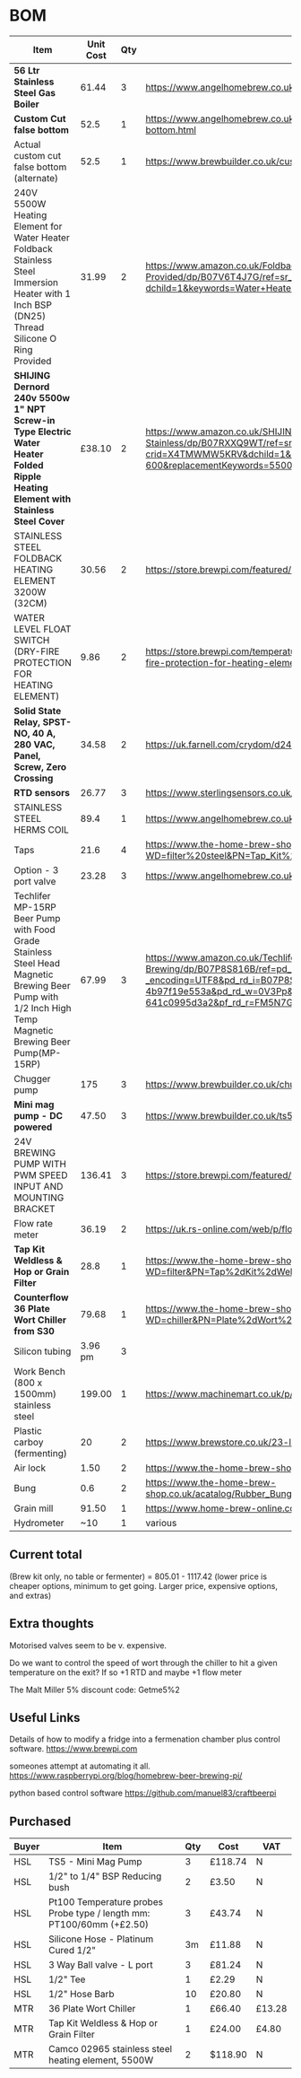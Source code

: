 # BOM

|Item   |Unit Cost   |Qty   |Link   |Total   | Responsible |
|---|---|---|---|---|---|
|**56 Ltr Stainless Steel Gas Boiler**   | 61.44 |3   | <https://www.angelhomebrew.co.uk/stockpots/8-50l-stainless-steel-pot.html>#  | 184.22   |
|**Custom Cut false bottom**   |52.5   |1   |<https://www.angelhomebrew.co.uk/filters-and-strainers/366-40cm-stainless-steel-domed-false-bottom.html>   |52.5   |
| Actual custom cut false bottom (alternate) | 52.5 | 1 | <https://www.brewbuilder.co.uk/custom-cut-false-bottom.html>>  | 52.5 |
|240V 5500W Heating Element for Water Heater Foldback Stainless Steel Immersion Heater with 1 Inch BSP (DN25) Thread Silicone O Ring Provided   |31.99   |2   |<https://www.amazon.co.uk/Foldback-Stainless-Immersion-Silicone-Provided/dp/B07V6T4J7G/ref=sr_1_4?dchild=1&keywords=Water+Heater+Element+5500W&qid=1597090958&s=diy&sr=1-4>|63.98   | Both to look |
|**SHIJING Dernord 240v 5500w 1" NPT Screw-in Type Electric Water Heater Folded Ripple Heating Element with Stainless Steel Cover**| £38.10 | 2 | <https://www.amazon.co.uk/SHIJING-Dernord-Electric-Heating-Stainless/dp/B07RXXQ9WT/ref=sr_1_2?crid=X4TMWMW5KRV&dchild=1&keywords=5500w+element&qid=1598305709&quartzVehicle=45-600&replacementKeywords=5500w&sprefix=5500W%2Caps%2C192&sr=8-2> | £76.20 | Matt |
|STAINLESS STEEL FOLDBACK HEATING ELEMENT 3200W (32CM)   |30.56   |2   |<https://store.brewpi.com/featured/stainless-steel-foldback-heating-element-3200w-32cm>|61.12   |
| WATER LEVEL FLOAT SWITCH (DRY-FIRE PROTECTION FOR HEATING ELEMENT) | 9.86 | 2 | <https://store.brewpi.com/temperature-control/solid-state-relays-ssr/water-level-float-switch-dry-fire-protection-for-heating-element> | 19.72 |
|**Solid State Relay, SPST-NO, 40 A, 280 VAC, Panel, Screw, Zero Crossing** | 34.58 | 2 | <https://uk.farnell.com/crydom/d2440/ssr-40a-240vac/dp/1200243> | 69.16 | 
|**RTD sensors**   |26.77   |3   |<https://www.sterlingsensors.co.uk/rtd-sensor-with-process-connection.html>   |80.31   | Henry |
|STAINLESS STEEL HERMS COIL   |89.4   |1   |<https://www.angelhomebrew.co.uk/herms/207-stainless-steel-herms-coil.html>   |89.4   |
|Taps   |21.6   |4   |<https://www.the-home-brew-shop.co.uk/cgi-bin/sh000001.pl?WD=filter%20steel&PN=Tap_Kit%2ehtml#SID=172>   |86.4   |
| Option - 3 port valve | 23.28 | 3 | <https://www.angelhomebrew.co.uk/valves-and-tap-kits/147-3-way-12-bsp-ball-valve.html> | 69.84 | Henry |
|Techlifer MP-15RP Beer Pump with Food Grade Stainless Steel Head Magnetic Brewing Beer Pump with 1/2 Inch High Temp Magnetic Brewing Beer Pump(MP-15RP)   |67.99   |3   |<https://www.amazon.co.uk/Techlifer-MP-15RP-Stainless-Magnetic-Brewing/dp/B07P8S816B/ref=pd_sbs_200_2/262-6410432-3463527?_encoding=UTF8&pd_rd_i=B07P8S816B&pd_rd_r=b6decad4-e18b-44ba-ab6b-4b97f19e553a&pd_rd_w=0V3Pp&pd_rd_wg=viqEA&pf_rd_p=b9bf232d-9a8a-4c7d-aa9d-641c0995d3a2&pf_rd_r=FM5N7GMV75T46CYYW5Y5&psc=1&refRID=FM5N7GMV75T46CYYW5Y5>   |203.97   |
| Chugger pump | 175 | 3 | <https://www.brewbuilder.co.uk/chugger-pump-center-inlet.html> | 525 |
| **Mini mag pump - DC powered** | 47.50 | 3 | <https://www.brewbuilder.co.uk/ts5-mini-mag-pump.html> | 142.50 | Henry |
| 24V BREWING PUMP WITH PWM SPEED INPUT AND MOUNTING BRACKET | 136.41 | 3 | <https://store.brewpi.com/featured/td5-24v-pwm-brewing-pump> |409.23 |
| Flow rate meter | 36.19 | 2 | <https://uk.rs-online.com/web/p/flow-sensors-indicators/5114772/> | 72.38 |
|**Tap Kit Weldless & Hop or Grain Filter**   |28.8   |1   |<https://www.the-home-brew-shop.co.uk/cgi-bin/sh000001.pl?WD=filter&PN=Tap%2dKit%2dWeldless%2dHop%2dGrain%2dFilter%2ehtml#SID=172>   |28.8   | Matt |
|**Counterflow 36 Plate Wort Chiller from S30**   |79.68   |1   |<https://www.the-home-brew-shop.co.uk/cgi-bin/sh000001.pl?WD=chiller&PN=Plate%2dWort%2dChiller%2dfrom%2dS30%2ehtml#SID=168>   |79.68   | Matt |
| Silicon tubing | 3.96 pm | 3 | | 11.88 | Henry |
| Work Bench (800 x 1500mm) stainless steel | 199.00 | 1| <https://www.machinemart.co.uk/p/sealey-ap1248ss-stainless-steel-workbench-15m/> | 199.00 |
| Plastic carboy (fermenting) | 20 | 2 | <https://www.brewstore.co.uk/23-litre-plastic-carboy> | 40 |
| Air lock | 1.50 | 2 | <https://www.the-home-brew-shop.co.uk/acatalog/Super_Major_Airlock.html> | 3 |
| Bung | 0.6 | 2 | <https://www.the-home-brew-shop.co.uk/acatalog/Rubber_Bung_for_Demijohn_Bored_WITH_HOLE_.html> | 1.20 |  
| Grain mill | 91.50 | 1 | <https://www.home-brew-online.com/equipment-c40/bulldog-brews-bulldog-malt-mill-p2350> | 91.50 |
| Hydrometer | ~10 | 1 | various | 10 |

## Current total

(Brew kit only, no table or fermenter) = 805.01 - 1117.42
(lower price is cheaper options, minimum to get going. Larger price, expensive options, and extras)

## Extra thoughts

Motorised valves seem to be v. expensive.

Do we want to control the speed of wort through the chiller to hit a given temperature on the exit? If so +1 RTD and maybe +1 flow meter

The Malt Miller 5% discount code: Getme5%2

## Useful Links

Details of how to modify a fridge into a fermenation chamber plus control software.
<https://www.brewpi.com>

someones attempt at automating it all.
<https://www.raspberrypi.org/blog/homebrew-beer-brewing-pi/>

python based control software
<https://github.com/manuel83/craftbeerpi>

## Purchased

| Buyer | Item | Qty | Cost | VAT |
|---|---|---|---|---|
| HSL | TS5 - Mini Mag Pump | 3 | £118.74 | N |
| HSL | 1/2" to 1/4" BSP Reducing bush | 2 | £3.50 |N |
| HSL | Pt100 Temperature probes Probe type / length mm: PT100/60mm (+£2.50) | 3 | £43.74 | N |
| HSL | Silicone Hose - Platinum Cured 1/2" | 3m | £11.88 | N |
| HSL | 3 Way Ball valve - L port  | 3 | £81.24 | N |
| HSL | 1/2" Tee | 1 | £2.29 |N |
| HSL | 1/2" Hose Barb | 10 | £20.80 | N |
| MTR | 36 Plate Wort Chiller | 1 | £66.40 | £13.28 |
| MTR | Tap Kit Weldless & Hop or Grain Filter | 1 | £24.00 | £4.80
| MTR | Camco 02965 stainless steel heating element, 5500W | 2 | $118.90 | N |
